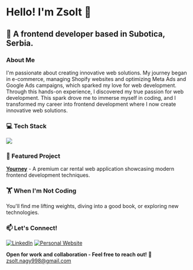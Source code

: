 # Hello! I'm Zsolt 👋

## 🚀 A frontend developer based in Subotica, Serbia.


### About Me
I'm passionate about creating innovative web solutions. My journey began in e-commerce, managing Shopify websites and optimizing Meta Ads and Google Ads campaigns, which sparked my love for web development. Through this hands-on experience, I discovered my true passion for web development. This spark drove me to immerse myself in coding, and I transformed my career into frontend development where I now create innovative web solutions.

### 💻 Tech Stack
<p>
  <img src="https://skillicons.dev/icons?i=html,css,js,ts,react,bootstrap,tailwind,sass,git,figma,postgresql" />
</p>

### 🌟 Featured Project
**[Yourney](https://github.com/zsolt-98/yourney-bootstrap)** - A premium car rental web application showcasing modern frontend development techniques.

### 🏋️ When I'm Not Coding
You'll find me lifting weights, diving into a good book, or exploring new technologies.

### 📫 Let's Connect!
[![LinkedIn](https://img.shields.io/badge/LinkedIn-0077B5?style=flat&logo=linkedin&logoColor=white)](https://www.linkedin.com/in/zsolt98/)
[![Personal Website](https://img.shields.io/badge/Website-000000?style=flat&logo=About.me&logoColor=white)](https://zsn.guru/)

**Open for work and collaboration - Feel free to reach out!** 📧 zsolt.nagy998@gmail.com
